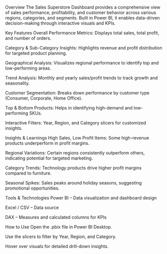 Overview
The Sales Superstore Dashboard provides a comprehensive view of sales performance, profitability, and customer behavior across various regions, categories, and segments. Built in Power BI, it enables data-driven decision-making through interactive visuals and KPIs.

Key Features
Overall Performance Metrics: Displays total sales, total profit, and number of orders.

Category & Sub-Category Insights: Highlights revenue and profit distribution for targeted product planning.

Geographical Analysis: Visualizes regional performance to identify top and low-performing areas.

Trend Analysis: Monthly and yearly sales/profit trends to track growth and seasonality.

Customer Segmentation: Breaks down performance by customer type (Consumer, Corporate, Home Office).

Top & Bottom Products: Helps in identifying high-demand and low-performing SKUs.

Interactive Filters: Year, Region, and Category slicers for customized insights.

Insights & Learnings
High Sales, Low Profit Items: Some high-revenue products underperform in profit margins.

Regional Variations: Certain regions consistently outperform others, indicating potential for targeted marketing.

Category Trends: Technology products drive higher profit margins compared to furniture.

Seasonal Spikes: Sales peaks around holiday seasons, suggesting promotional opportunities.

Tools & Technologies
Power BI – Data visualization and dashboard design

Excel / CSV – Data source

DAX – Measures and calculated columns for KPIs

How to Use
Open the .pbix file in Power BI Desktop.

Use the slicers to filter by Year, Region, and Category.

Hover over visuals for detailed drill-down insights.
